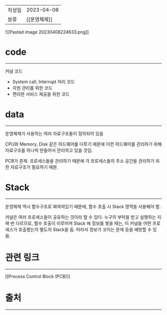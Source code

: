|               |                       |
|:--------------|:----------------------|
|  작성일          |  2023-04-08  |
|    분류         |    [[운영체제]]                   |

![[Pasted image 20230408224633.png]]

# code
---
커널 코드
- System call, Interrupt 처리 코드
- 자원 관리를 위한 코드
- 편리한 서비스 제공을 위한 코드

# data
---
운영체제가 사용하는 여러 자료구조들이 정의되어 있음

CPU와 Memory, Disk 같은 하드웨어를 다루기 때문에 이런 하드웨어를 관리하기 위해 자료구조를 하나씩 만들어서 관리하고 있을 것임.

PCB가 존재. 프로세스들을 관리하기 때문에 각 프로세스들의 주소 공간을 관리하기 위한 자료구조가 필요하기 때문.

# Stack
---
운영체제 역시 함수구조로 짜여져있기 때문에, 함수 호출 시 Stack 영역을 사용해야 함. 

커널은 여러 프로세스들이 공유하는 것이라 할 수 있다. 누구의 부탁을 받고 실행하는 지 매 번 다르므로, 함수 호출이 이루어져 Stack 에 정보를 쌓을 때는, 이 커널을 어떤 프로세스가 호출했는지 별도의 Stack을 둠. 따라서 정보가 꼬이는 문제 등을 예방할 수 있음.


# 관련 링크
---
[[Process Control Block (PCB)]]

# 출처
---